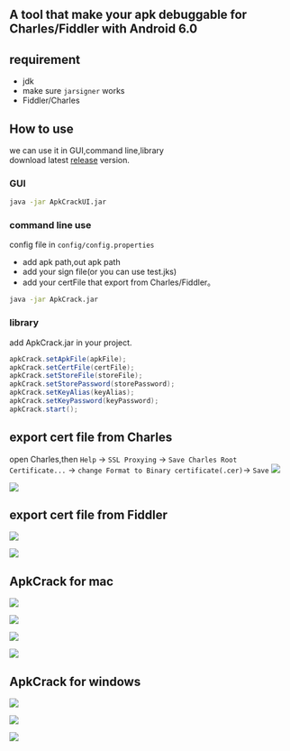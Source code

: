 ## A tool that make your apk debuggable for Charles/Fiddler with Android 6.0

## requirement
- jdk
- make sure `jarsigner` works
- Fiddler/Charles

## How to use
we can use it in GUI,command line,library  
download latest [release](https://github.com/iamyours/ApkCrack/releases) version.

### GUI
```sh
java -jar ApkCrackUI.jar
```

### command line use
config file in `config/config.properties`
- add apk path,out apk path
- add your sign file(or you can use test.jks)
- add your certFile that export from Charles/Fiddler。

``` sh
java -jar ApkCrack.jar
```

### library
add ApkCrack.jar in your project.
``` java
apkCrack.setApkFile(apkFile);
apkCrack.setCertFile(certFile);
apkCrack.setStoreFile(storeFile);
apkCrack.setStorePassword(storePassword);
apkCrack.setKeyAlias(keyAlias);
apkCrack.setKeyPassword(keyPassword);
apkCrack.start();
```

## export cert file from Charles
open Charles,then `Help` -> `SSL Proxying` -> `Save Charles Root Certificate...` -> `change Format to Binary certificate(.cer)`-> `Save` 
![](img/charles1.png) 

![](img/charles2.png)
## export cert file from Fiddler
![](img/fiddler1.png)

![](img/fiddler2.png)

## ApkCrack for mac
![](img/mac1.png)

![](img/mac2.png)

![](img/mac3.png)

![](img/charles3.png)

## ApkCrack for windows
![](img/win1.png)

![](img/win2.png)

![](img/fiddler3.png)




